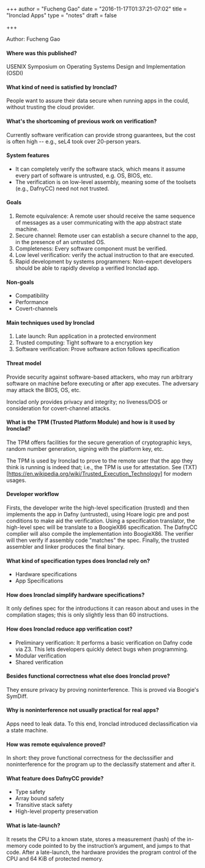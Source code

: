 +++
author = "Fucheng Gao"
date = "2016-11-17T01:37:21-07:02"
title = "Ironclad Apps"
type = "notes"
draft = false

+++

Author: Fucheng Gao

#### Where was this published?

USENIX Symposium on Operating Systems Design and Implementation (OSDI)

#### What kind of need is satisfied by Ironclad?

People want to assure their data secure when running apps in the could, without
trusting the cloud provider.

#### What's the shortcoming of previous work on verification?

Currently software verification can provide strong guarantees, but the cost is
often high -- e.g., seL4 took over 20-person years.

#### System features

- It can completely verify the software stack, which means it assume every part
  of software is untrusted, e.g. OS, BIOS, etc.
- The verification is on low-level assembly, meaning some of the toolsets
  (e.g., DafnyCC) need not not trusted.

#### Goals

1. Remote equivalence: A remote user should receive the same sequence
   of messages as a user communicating with the app abstract state machine.
2. Secure channel: Remote user can establish a secure channel to the app, in
   the presence of an untrusted OS.
3. Completeness: Every software component must be verified.
4. Low level verification: verify the actual instruction to that are executed.
5. Rapid development by systems programmers: Non-expert developers should be
   able to rapidly develop a verified Ironclad app.

#### Non-goals

- Compatibility
- Performance
- Covert-channels

#### Main techniques used by Ironclad

1. Late launch: Run application in a protected environment
2. Trusted computing: Tight software to a encryption key
3. Software verification: Prove software action follows specification

#### Threat model

Provide security against software-based attackers, who may run arbitrary
software on machine before executing or after app executes. The adversary may
attack the BIOS, OS, etc.

Ironclad only provides privacy and integrity; no liveness/DOS or consideration
for covert-channel attacks.

#### What is the TPM (Trusted Platform Module) and how is it used by Ironclad?

The TPM offers facilities for the secure generation of cryptographic keys,
random number generation, signing with the platform key, etc.

The TPM is used by Ironclad to prove to the remote user that the app they think
is running is indeed that; i.e., the TPM is use for attestation. See
(TXT)[https://en.wikipedia.org/wiki/Trusted_Execution_Technology] for modern usages.

#### Developer workflow

Firsts, the developer write the high-level specification (trusted) and then
implements the app in Dafny (untrusted), using Hoare logic pre and post
conditions to make aid the verification. Using a specification translator, the
high-level spec will be translate to a BoogieX86 specification. The DafnyCC
complier will also compile the implementation into BoogieX86.  The verifier
will then verify if assembly code "matches" the spec. Finally, the trusted
assembler and linker produces the final binary.

#### What kind of specification types does Ironclad rely on?

- Hardware specifications
- App Specifications

#### How does Ironclad simplify hardware specifications? 

It only defines spec for the introductions it can reason about and uses in the
compilation stages; this is only slightly less than 60 instructions.

#### How does Ironclad reduce app verification cost?

- Preliminary verification: It performs a basic verification on Dafny code via
  Z3. This lets developers quickly detect bugs when programming.
- Modular verification
- Shared verification

#### Besides functional correctness what else does Ironclad prove?

They ensure privacy by proving noninterference. This is proved via Boogie's
SymDiff.

#### Why is noninterference not usually practical for real apps? 

Apps need to leak data. To this end, Ironclad introduced declassification via a
state machine. 

#### How was remote equivalence proved?

In short: they prove functional correctness for the declsssifier and noninterference for
the program up to the declassify statement and after it.

#### What feature does DafnyCC provide? 

- Type safety
- Array bound safety
- Transitive stack safety
- High-level property preservation

#### What is late-launch?

It resets the CPU to a known state, stores a measurement (hash) of the
in-memory code pointed to by the instruction’s argument, and jumps to that
code. After a late-launch, the hardware provides the program control of the CPU
and 64 KiB of protected memory.
